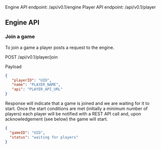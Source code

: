 Engine API endpoint: /api/v0.1/engine
Player API endpoint: /api/v0.1/player

Engine API
--------------

### Join a game

To join a game a player posts a request to the engine.

POST /api/v0.1/player/join

Payload
```json
{
   "playerID": "UID",
   "name": "PLAYER_NAME",
   "api": "PLAYER_API_URL"
}
```

Response will indicate that a game is joined and we are waiting for it to start. Once the start conditions are met (initially a minimum number of players) each player will be notified with a REST API call and, upon acknowledgement (see below) the game will start.

```json
{
  "gameID": "UID",
  "status": "waiting for players"
}



